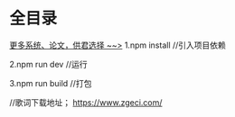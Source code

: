 # 全目录

[更多系统、论文，供君选择 ~~>](https://www.yuque.com/wisebit/blog)
1.npm install //引入项目依赖

2.npm run dev //运行

3.npm run build //打包

//歌词下载地址；
https://www.zgeci.com/

<!--【收藏|点赞】按钮-->
<sui-collect v-if="item.id" :refId="item.id" :refContent="item.title" type="收藏"/>
<!--【评价|评论】按钮-->
<sui-evaluate style="text-align: right " v-if="item.id" :refId="item.id" @success="success" type="评论"/>
<!--【评价|评论】列表-->
<user-evaluate v-if="item.id" ref="userEvaluate" :refId="item.id" type="评论"></user-evaluate>
<!--富文本-->
<sui-editor v-model="item.content" placeholder="请输入内容" :disabled="dialog.disabled"/>
<!--文件列表-->
<el-form-item label="文件列表" prop="fileList">
  <sui-file type="notice" :refId="notice.id" v-model="notice.fileList" v-if="dialog.open" :disabled="dialog.disabled"/>
</el-form-item>
<!--百度地图-->
<sui-map :center="{lng: 116.403326, lat: 39.915241}" :zoom="15" keyword="北京市" :showLine="true" start="天安门" end="天坛公园"></sui-map>

<!--在线聊天(服务端)-->
<template>
    <div class="position-center">
      <sui-service-chat ref="serviceChatDialog"/>
      <el-button type="primary" @click="openDialog({title:'在线解答'})">在线咨询</el-button>
    </div>
</template>

<script>
  import suiServiceChat from '@/components/sui-message/sui-service-chat.vue'
  export default {
    components: {suiServiceChat},
    methods: {
      openDialog(option) {
        this.$refs.serviceChatDialog.open(option);
      },
    }
  };
</script>

<!--在线聊天(客户端)-->
<template>
  <div class="position-center">
    <sui-client-chat ref="clientChatDialog"/>
    <el-button type="primary" @click="openDialog({title:'在线咨询'})">在线咨询</el-button>
  </div>
</template>

<script>
  import suiClientChat from '@/components/sui-message/sui-client-chat.vue'
  export default {
    components: {suiClientChat},
    methods: {
      openDialog(option) {
        this.$refs.clientChatDialog.open(option);
      },
    }
  };
</script>
